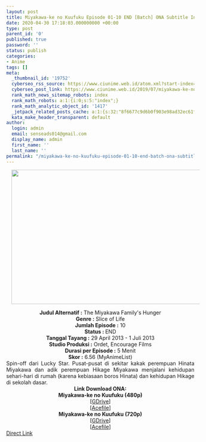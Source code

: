 ```yaml
---
layout: post
title: Miyakawa-ke no Kuufuku Episode 01-10 END [Batch] ONA Subtitle Indonesia
date: 2020-04-30 17:18:03.000000000 +00:00
type: post
parent_id: '0'
published: true
password: ''
status: publish
categories:
- Anime
tags: []
meta:
  _thumbnail_id: '19752'
  cyberseo_rss_source: https://www.ciunime.web.id/atom.xml?start-index=1201&max-results=150
  cyberseo_post_link: https://www.ciunime.web.id/2019/07/miyakawa-ke-no-kuufuku-episode-01-10.html
  rank_math_news_sitemap_robots: index
  rank_math_robots: a:1:{i:0;s:5:"index";}
  rank_math_analytic_object_id: '1417'
  _jetpack_related_posts_cache: a:1:{s:32:"8f6677c9d6b0f903e98ad32ec61f8deb";a:2:{s:7:"expires";i:1645306991;s:7:"payload";a:0:{}}}
  kata_make_header_transparent: default
author:
  login: admin
  email: senseads014@gmail.com
  display_name: admin
  first_name: ''
  last_name: ''
permalink: "/miyakawa-ke-no-kuufuku-episode-01-10-end-batch-ona-subtitle-indonesia/"
---
```

<div class="separator" style="clear: both; text-align: center;"><a href="https://1.bp.blogspot.com/-RHm0tR8O6sA/XScJyEX3pyI/AAAAAAAAbdU/7m4fnyj8dZ4UwTxrEvcOfOVIFUoqxhCWQCLcBGAs/s1600/Miyakawa-ke%2Bno%2BKuufuku.jpg" imageanchor="1" style="margin-left: 1em; margin-right: 1em;"><img border="0" data-original-height="720" data-original-width="1280" height="360" src="{{ site.baseurl }}/assets/2020/04/Miyakawa-ke%2Bno%2BKuufuku.jpg" width="640" /></a></div>
<p>
<div style="text-align: center;"><b>Judul</b><b><b> Alternatif</b> :</b> The Miyakawa Family's Hunger</div>
<div style="text-align: center;"><b><b>Genre :</b></b> Slice of Life</div>
<div style="text-align: center;"><b>Jumlah Episode :</b> 10<br /><b>Status :&nbsp;</b>END<br /><b>Tanggal Tayang :</b> 29 April 2013 - 1 Juli 2013<br /><b>Studio Produksi :</b> Ordet, Encourage Films<br /><b>Durasi per Episode :</b> 5 Menit</div>
<div style="text-align: center;"><b>Skor :</b> 6.56 (MyAnimeList)</div>
<div style="text-align: center;"></div>
<div style="text-align: justify;">Spin-off dari Lucky Star. Pusat-pusat di sekitar kakak perempuan Hinata Miyakawa dan adik perempuan Hikage Miyakawa menjalani kehidupan sehari-hari di rumah (karena kebiasaan boros Hinata) dan kehidupan Hikage di sekolah dasar.</div>
<div style="text-align: justify;"></div>
<div style="text-align: justify;"></div>
<div style="text-align: center;"><b>Link Download ONA:</b></div>
<div style="text-align: center;"><b>Miyakawa-ke no Kuufuku (480p)</b></div>
<div style="text-align: center;">[<a href="https://drive.google.com/uc?id=17IwGyxD-9sDA_wzgXiZ-s5YG6AEKObg6" target="_blank" rel="noopener">GDrive</a>]<br />[<a href="https://acefile.co/f/10308861/kusonime_miyakawa_bd_480p-rar" target="_blank" rel="noopener">Acefile</a>]</div>
<div style="text-align: center;"><b>Miyakawa-ke no Kuufuku (720p)</b><br />[<a href="https://drive.google.com/uc?id=1iTICq8GnELFWr868OSQJC44IrrcZFhlP" target="_blank" rel="noopener">GDrive</a>]<br />[<a href="https://acefile.co/f/10308862/kusonime_miyakawa_bd_720p-rar" target="_blank" rel="noopener">Acefile</a>]</div>
<link rel="stylesheet" href="https://cdnjs.cloudflare.com/ajax/libs/font-awesome/4.7.0/css/font-awesome.min.css" />
<div class="divbtn"> <a href="https://handymansurrender.com/fihup8buzv?key=94550f7ce39444073321dde3b8782f97" class="btn"><i class="fa fa-download"></i> Direct Link</a> </div>
